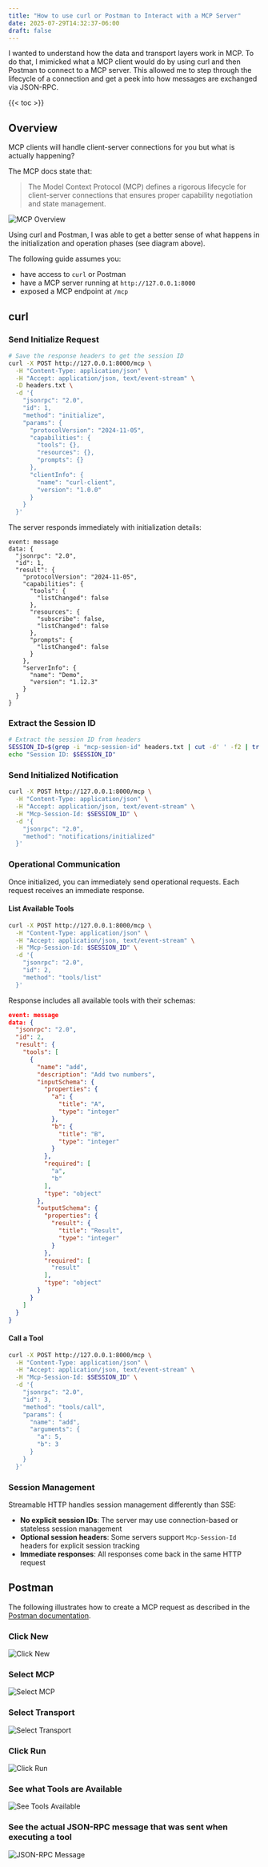 ```yaml
---
title: "How to use curl or Postman to Interact with a MCP Server"
date: 2025-07-29T14:32:37-06:00
draft: false
---
```


I wanted to understand how the data and transport layers work in MCP. To do that, I mimicked what a MCP client would do by using curl and then Postman to connect to a MCP server. This allowed me to step through the lifecycle of a connection and get a peek into how messages are exchanged via JSON-RPC.

{{< toc >}}

## Overview

MCP clients will handle client-server connections for you but what is actually happening?

The MCP docs state that:

> The Model Context Protocol (MCP) defines a rigorous lifecycle for client-server connections that ensures proper capability negotiation and state management.

![MCP Overview](/images/mcp-overview.png)

Using curl and Postman, I was able to get a better sense of what happens in the initialization and operation phases (see diagram above).

The following guide assumes you:

- have access to `curl` or Postman
- have a MCP server running at `http://127.0.0.1:8000`
- exposed a MCP endpoint at `/mcp`

## curl

### Send Initialize Request

```bash
# Save the response headers to get the session ID
curl -X POST http://127.0.0.1:8000/mcp \
  -H "Content-Type: application/json" \
  -H "Accept: application/json, text/event-stream" \
  -D headers.txt \
  -d '{
    "jsonrpc": "2.0",
    "id": 1,
    "method": "initialize",
    "params": {
      "protocolVersion": "2024-11-05",
      "capabilities": {
        "tools": {},
        "resources": {},
        "prompts": {}
      },
      "clientInfo": {
        "name": "curl-client",
        "version": "1.0.0"
      }
    }
  }'
```

The server responds immediately with initialization details:

```text
event: message
data: {
  "jsonrpc": "2.0",
  "id": 1,
  "result": {
    "protocolVersion": "2024-11-05",
    "capabilities": {
      "tools": {
        "listChanged": false
      },
      "resources": {
        "subscribe": false,
        "listChanged": false
      },
      "prompts": {
        "listChanged": false
      }
    },
    "serverInfo": {
      "name": "Demo",
      "version": "1.12.3"
    }
  }
}
```

### Extract the Session ID

```bash
# Extract the session ID from headers
SESSION_ID=$(grep -i "mcp-session-id" headers.txt | cut -d' ' -f2 | tr -d '\r')
echo "Session ID: $SESSION_ID"
```

### Send Initialized Notification

```bash
curl -X POST http://127.0.0.1:8000/mcp \
  -H "Content-Type: application/json" \
  -H "Accept: application/json, text/event-stream" \
  -H "Mcp-Session-Id: $SESSION_ID" \
  -d '{
    "jsonrpc": "2.0",
    "method": "notifications/initialized"
  }'
```

### Operational Communication

Once initialized, you can immediately send operational requests. Each request receives an immediate response.

#### List Available Tools

```bash
curl -X POST http://127.0.0.1:8000/mcp \
  -H "Content-Type: application/json" \
  -H "Accept: application/json, text/event-stream" \
  -H "Mcp-Session-Id: $SESSION_ID" \
  -d '{
    "jsonrpc": "2.0",
    "id": 2,
    "method": "tools/list"
  }'
```

Response includes all available tools with their schemas:

```json
event: message
data: {
  "jsonrpc": "2.0",
  "id": 2,
  "result": {
    "tools": [
      {
        "name": "add",
        "description": "Add two numbers",
        "inputSchema": {
          "properties": {
            "a": {
              "title": "A",
              "type": "integer"
            },
            "b": {
              "title": "B",
              "type": "integer"
            }
          },
          "required": [
            "a",
            "b"
          ],
          "type": "object"
        },
        "outputSchema": {
          "properties": {
            "result": {
              "title": "Result",
              "type": "integer"
            }
          },
          "required": [
            "result"
          ],
          "type": "object"
        }
      }
    ]
  }
}
```

#### Call a Tool

```bash
curl -X POST http://127.0.0.1:8000/mcp \
  -H "Content-Type: application/json" \
  -H "Accept: application/json, text/event-stream" \
  -H "Mcp-Session-Id: $SESSION_ID" \
  -d '{
    "jsonrpc": "2.0",
    "id": 3,
    "method": "tools/call",
    "params": {
      "name": "add",
      "arguments": {
        "a": 5,
        "b": 3
      }
    }
  }'
```

### Session Management

Streamable HTTP handles session management differently than SSE:

- **No explicit session IDs**: The server may use connection-based or stateless session management
- **Optional session headers**: Some servers support `Mcp-Session-Id` headers for explicit session tracking
- **Immediate responses**: All responses come back in the same HTTP request

## Postman

The following illustrates how to create a MCP request as described in the [Postman documentation](https://learning.postman.com/docs/collections/mcp/).

### Click New

![Click New](/images/mcp-click-new.png)

### Select MCP

![Select MCP](/images/mcp-select.png)

### Select Transport

![Select Transport](/images/mcp-select-transport.png)

### Click Run

![Click Run](/images/mcp-click-run.png)

### See what Tools are Available

![See Tools Available](/images/mcp-see-what-tools-are-available.png)

### See the actual JSON-RPC message that was sent when executing a tool

![JSON-RPC Message](/images/mcp-json-rpc.png)
